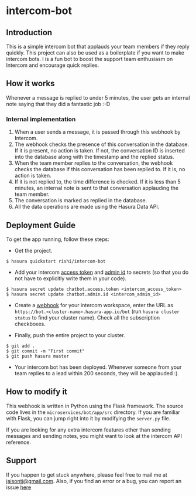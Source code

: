# intercom-bot

## Introduction

This is a simple intercom bot that applauds your team members if they reply quickly. This project can also be used as a boilerplate if you want to make intercom bots. I is a fun bot to boost the support team enthusiasm on Intercom and encourage quick replies.

## How it works

Whenever a message is replied to under 5 minutes, the user gets an internal note saying that they did a fantastic job :-D

### Internal implementation

1. When a user sends a message, it is passed through this webhook by Intercom.
2. The webhook checks the presence of this conversation in the database. If it is present, no action is taken. If not, the conversation ID is inserted into the database along with the timestamp and the replied status.
3. When the team member replies to the conversation, the webhook checks the database if this conversation has been replied to. If it is, no action is taken.
4. If it is not replied to, the time difference is checked. If it is less than 5 minutes, an internal note is sent to that conversation applauding the team member.
5. The conversation is marked as replied in the database.
6. All the data operations are made using the Hasura Data API.

## Deployment Guide

To get the app running, follow these steps:

- Get the project.

```
$ hasura quickstart rishi/intercom-bot
```

- Add your intercom [access token](https://developers.intercom.com/v2.0/reference#personal-access-tokens-1) and [admin id](https://developers.intercom.com/v2.0/reference#viewing-the-current-admin) to secrets (so that you do not have to explicitly write them in your code).

```
$ hasura secret update chatbot.access.token <intercom_access_token>
$ hasura secret update chatbot.admin.id <intercom_admin_id>
```

- Create a [webhook](https://developers.intercom.com/v2.0/reference#webhooks-and-notifications) for your intercom workspace, enter the URL as `https://bot.<cluster-name>.hasura-app.io/bot` (run `hasura cluster status` to find your cluster name). Check all the subscription checkboxes.

- Finally, push the entire project to your cluster.

```
$ git add .
$ git commit -m "First commit"
$ git push hasura master
```

- Your intercom bot has been deployed. Whenever someone from your team replies to a lead within 200 seconds, they will be applauded :)

## How to modify it

This webhook is written in Python using the Flask framework. The source code lives in the `microservices/bot/app/src` directory. If you are familiar with Flask, you can jump right into it by modifying the `server.py` file.

If you are looking for any extra intercom features other than sending messages and sending notes, you might want to look at the intercom API reference.

## Support

If you happen to get stuck anywhere, please feel free to mail me at jaisontj@gmail.com. Also, if you find an error or a bug, you can report an issue [here](https;//github.com/wawhal/intercom-bot/issues)

